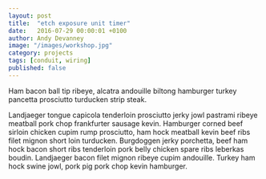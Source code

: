 ```yaml
---
layout: post
title:  "etch exposure unit timer"
date:   2016-07-29 00:00:01 +0100
author: Andy Devanney
image: "/images/workshop.jpg"
category: projects
tags: [conduit, wiring]
published: false
---
```


Ham bacon ball tip ribeye, alcatra andouille biltong hamburger turkey pancetta prosciutto turducken strip steak.
<!--more-->
 Landjaeger tongue capicola tenderloin prosciutto jerky jowl pastrami ribeye meatball pork chop frankfurter sausage kevin. Hamburger corned beef sirloin chicken cupim rump prosciutto, ham hock meatball kevin beef ribs filet mignon short loin turducken. Burgdoggen jerky porchetta, beef ham hock bacon short ribs tenderloin pork belly chicken spare ribs leberkas boudin. Landjaeger bacon filet mignon ribeye cupim andouille. Turkey ham hock swine jowl, pork pig pork chop kevin hamburger.
<!--more-->
